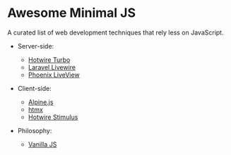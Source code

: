# Awesome Minimal JS

A curated list of web development techniques that rely less on JavaScript.

- Server-side:

  - [Hotwire Turbo](https://turbo.hotwired.dev)
  - [Laravel Livewire](https://laravel-livewire.com)
  - [Phoenix LiveView](https://hexdocs.pm/phoenix_live_view/Phoenix.LiveView.html)

- Client-side:

  - [Alpine.js](https://alpinejs.dev)
  - [htmx](https://htmx.org)
  - [Hotwire Stimulus](https://stimulus.hotwire.dev)

- Philosophy:

  - [Vanilla JS](http://vanilla-js.com)
